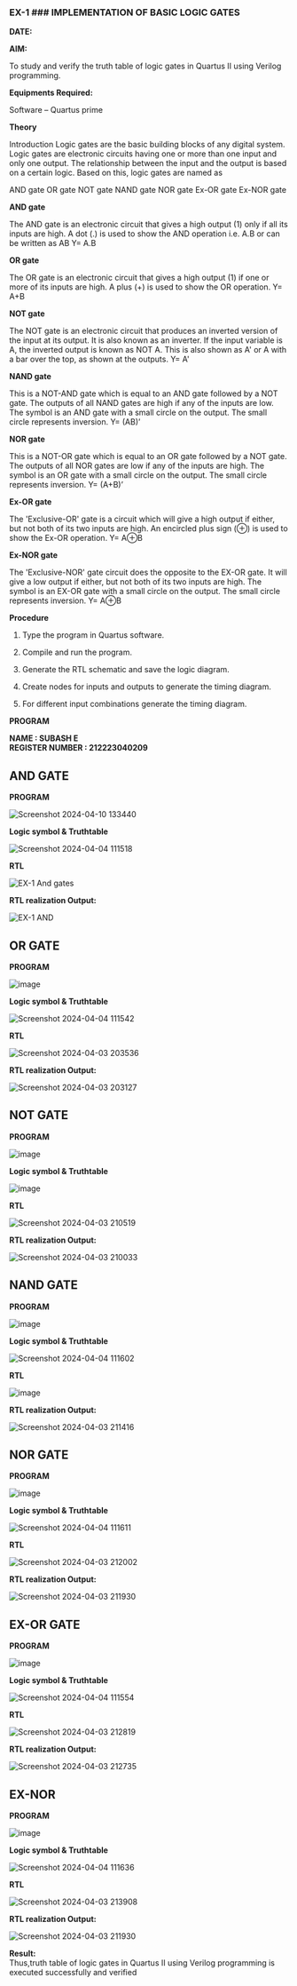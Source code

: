 ### EX-1                                                              ###     IMPLEMENTATION OF BASIC LOGIC GATES   
**DATE:**

**AIM:** 

To study and verify the truth table of logic gates in Quartus II using Verilog programming.

**Equipments Required:**

Software – Quartus prime 

**Theory**

Introduction Logic gates are the basic building blocks of any digital system. Logic gates are electronic circuits having one or more than one input and only one output. The relationship between the input and the output is based on a certain logic. Based on this, logic gates are named as

AND gate OR gate NOT gate NAND gate NOR gate Ex-OR gate Ex-NOR gate

**AND gate**

The AND gate is an electronic circuit that gives a high output (1) only if all its inputs are high. A dot (.) is used to show the AND operation i.e. A.B or can be written as AB
Y= A.B

**OR gate** 

The OR gate is an electronic circuit that gives a high output (1) if one or more of its inputs are high. A plus (+) is used to show the OR operation.
Y= A+B

**NOT gate**

The NOT gate is an electronic circuit that produces an inverted version of the input at its output. It is also known as an inverter. If the input variable is A, the inverted output is known as NOT A. This is also shown as A' or A with a bar over the top, as shown at the outputs.
Y= A'

**NAND gate**

This is a NOT-AND gate which is equal to an AND gate followed by a NOT gate. The outputs of all NAND gates are high if any of the inputs are low. The symbol is an AND gate with a small circle on the output. The small circle represents inversion.
Y= (AB)’

**NOR gate**

This is a NOT-OR gate which is equal to an OR gate followed by a NOT gate. The outputs of all NOR gates are low if any of the inputs are high. The symbol is an OR gate with a small circle on the output. The small circle represents inversion.
Y= (A+B)’

**Ex-OR gate**

The 'Exclusive-OR' gate is a circuit which will give a high output if either, but not both of its two inputs are high. An encircled plus sign (⊕) is used to show the Ex-OR operation.
Y= A⊕B

**Ex-NOR gate**

The 'Exclusive-NOR' gate circuit does the opposite to the EX-OR gate. It will give a low output if either, but not both of its two inputs are high. The symbol is an EX-OR gate with a small circle on the output. The small circle represents inversion.
Y= A⊕B

**Procedure** 

1.	Type the program in Quartus software.

2.	Compile and run the program.

3.	Generate the RTL schematic and save the logic diagram.

4.	Create nodes for inputs and outputs to generate the timing diagram.

5.	For different input combinations generate the timing diagram.


**PROGRAM**

**NAME : SUBASH E**  
**REGISTER NUMBER : 212223040209**

## AND GATE

**PROGRAM**

![Screenshot 2024-04-10 133440](https://github.com/subha-shinibalasubramanian/study-of-basic-gates/assets/164154478/ea8256d6-9793-43aa-9599-8edb471afa27)

 
**Logic symbol & Truthtable**

![Screenshot 2024-04-04 111518](https://github.com/subha-shinibalasubramanian/study-of-basic-gates/assets/164154478/e333ab21-f7bf-4aa0-8a6b-f69c57451122)


**RTL**

![EX-1 And gates](https://github.com/subha-shinibalasubramanian/study-of-basic-gates/assets/164154478/e6d8cd84-a6f9-494a-8dbe-14f5232a24b1)


**RTL realization Output:** 

![EX-1 AND](https://github.com/subha-shinibalasubramanian/study-of-basic-gates/assets/164154478/ff9b3046-63ed-449d-bba6-e1a0cff0279b)

## OR GATE

**PROGRAM**

![image](https://github.com/subha-shinibalasubramanian/study-of-basic-gates/assets/164154478/ddeb460c-e5f3-45b6-a115-169e4397563c)


**Logic symbol & Truthtable**

![Screenshot 2024-04-04 111542](https://github.com/subha-shinibalasubramanian/study-of-basic-gates/assets/164154478/7c6f142b-46a3-4e36-a4c7-76008d1b9832)


**RTL**

![Screenshot 2024-04-03 203536](https://github.com/subha-shinibalasubramanian/study-of-basic-gates/assets/164154478/18e815c2-415d-48a5-881e-a4073c55509d)


**RTL realization Output:** 

![Screenshot 2024-04-03 203127](https://github.com/subha-shinibalasubramanian/study-of-basic-gates/assets/164154478/e4c2528d-b615-49a1-8c0d-eae421b8adcc)

## NOT GATE

**PROGRAM**

![image](https://github.com/subha-shinibalasubramanian/study-of-basic-gates/assets/164154478/1cad371c-4463-4d9d-a033-bdad05e1b6d1)


**Logic symbol & Truthtable**

![image](https://github.com/subha-shinibalasubramanian/study-of-basic-gates/assets/164154478/19d8cb59-7eab-4f7b-a45d-296947b83146)


**RTL** 

![Screenshot 2024-04-03 210519](https://github.com/subha-shinibalasubramanian/study-of-basic-gates/assets/164154478/b113887a-9711-4cc6-a370-65011076d102)


**RTL realization Output:**

![Screenshot 2024-04-03 210033](https://github.com/subha-shinibalasubramanian/study-of-basic-gates/assets/164154478/91e6f5d3-07b5-4f9e-8304-e633aa560a0a)


## NAND GATE

**PROGRAM**

![image](https://github.com/subha-shinibalasubramanian/study-of-basic-gates/assets/164154478/d24d2a06-0780-4e5d-8f4f-5cd5825b96a0)


**Logic symbol & Truthtable**

![Screenshot 2024-04-04 111602](https://github.com/subha-shinibalasubramanian/study-of-basic-gates/assets/164154478/a0137613-8911-48f3-b17b-8f2829320975)


**RTL**

![image](https://github.com/subha-shinibalasubramanian/study-of-basic-gates/assets/164154478/4af553bd-b913-4db8-a3ec-089a9482ad06)


**RTL realization Output:**

![Screenshot 2024-04-03 211416](https://github.com/subha-shinibalasubramanian/study-of-basic-gates/assets/164154478/cd6af132-c459-4b8d-ae94-7acece134f68)


## NOR GATE

**PROGRAM**

![image](https://github.com/subha-shinibalasubramanian/study-of-basic-gates/assets/164154478/bbc077de-ee0e-446b-a62e-7117b5221b51)


**Logic symbol & Truthtable**

![Screenshot 2024-04-04 111611](https://github.com/subha-shinibalasubramanian/study-of-basic-gates/assets/164154478/eb93295d-0d69-4b8f-bedd-99ec4f99c4aa)


**RTL**

![Screenshot 2024-04-03 212002](https://github.com/subha-shinibalasubramanian/study-of-basic-gates/assets/164154478/7cfffafe-e298-41f7-9563-46a1f94f5972)


**RTL realization Output:**

![Screenshot 2024-04-03 211930](https://github.com/subha-shinibalasubramanian/study-of-basic-gates/assets/164154478/cdfb5e64-a652-4bf0-89d8-1d07528a4a42)


## EX-OR GATE 

**PROGRAM**

![image](https://github.com/subha-shinibalasubramanian/study-of-basic-gates/assets/164154478/d286b753-55ac-4244-a3bd-9b43f11fab22)


**Logic symbol & Truthtable**

![Screenshot 2024-04-04 111554](https://github.com/subha-shinibalasubramanian/study-of-basic-gates/assets/164154478/dfcd8129-dc9c-47bf-9dc1-8d34142f0f81)


**RTL** 

![Screenshot 2024-04-03 212819](https://github.com/subha-shinibalasubramanian/study-of-basic-gates/assets/164154478/d473eed3-f79f-48cf-a817-df2ec6c0eec2)


**RTL realization Output:**

![Screenshot 2024-04-03 212735](https://github.com/subha-shinibalasubramanian/study-of-basic-gates/assets/164154478/dbf2c102-470c-4de1-93f4-68449fe7390e)


## EX-NOR

**PROGRAM**

![image](https://github.com/subha-shinibalasubramanian/study-of-basic-gates/assets/164154478/395f90c6-e3da-451d-baa9-93e89af26ad9)

**Logic symbol & Truthtable**

![Screenshot 2024-04-04 111636](https://github.com/subha-shinibalasubramanian/study-of-basic-gates/assets/164154478/ed25b34e-8a78-4fd1-9b9b-86894a498f7d)


**RTL**

![Screenshot 2024-04-03 213908](https://github.com/subha-shinibalasubramanian/study-of-basic-gates/assets/164154478/0a08d115-8fe8-4943-b322-66f16da0ec08)

**RTL realization Output:** 

![Screenshot 2024-04-03 211930](https://github.com/subha-shinibalasubramanian/study-of-basic-gates/assets/164154478/b87a09f9-a913-4428-bcb4-8a1d92176656)



**Result:**  
Thus,truth table of logic gates in Quartus II using Verilog programming is executed successfully and verified 


